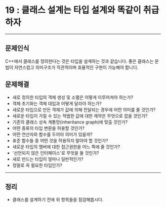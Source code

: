 # 19 : 클래스 설계는 타입 설계와 똑같이 취급하자

---
## 문제인식
C++에서 클래스를 정의한다는 것은 타입을 설계하는 것과 같습니다.
좋은 클래스는 문법이 자연스럽고 의미구조가 직관적이며 효율적인 구현이 가능해야 합니디.

## 문제해결
- 새로 정의한 타입의 객체 생성 및 소멸은 어떻게 이루어져야 하는가?
- 객체 초기화는 객체 대입과 어떻게 달라야 하는가?
- 새로운 타입으로 만든 객체가 값에 의해 전달되는 경우에 어떤 의미를 줄 것인가?
- 새로운 타입이 가질 수 있는 적법한 값에 대한 제약은 무엇으로 잡을 것인가?
- 기존의 클래스 상속 계통망(inheritance graph)에 맞출 것인가?
- 어떤 종류의 타입 변환을 허용할 것인가?
- 어떤 연산자와 함수를 두어야 의미가 있을까?
- 표준 함수들 중 어떤 것을 허용하지 말아야 할 것인가?
- 새로운 타입의 멤버에 대한 접근권한을 어느 쪽에 줄 것인가?
- '선언되지 않은 인터페이스'로 무엇을 둘 것인가?
- 새로 만드는 타입이 얼마나 일반적인가?
- 정말로 꼭 필요한 타입인가?

---
## 정리
- 클래스를 설계하기 전에 위 항목들을 점검해봅시다.
